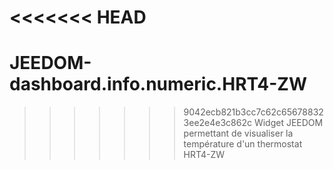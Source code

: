 <<<<<<< HEAD
=======
# JEEDOM-dashboard.info.numeric.HRT4-ZW
>>>>>>> 9042ecb821b3cc7c62c656788323ee2e4e3c862c
Widget JEEDOM permettant de visualiser la température d'un thermostat HRT4-ZW
